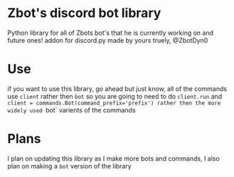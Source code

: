 # Zbot's discord bot library
Python library for all of Zbots bot's that he is currently working on and future ones!
addon for discord.py made by yours truely, @ZbotDyn0

# Use
if you want to use this library, go ahead but just know, all of the commands use `client` rather then `bot` so you are going to need to do `client.run` and `client = commands.Bot(command_prefix='prefix') rather then the more widely used `bot` varients of the commands

# Plans
I plan on updating this library as I make more bots and commands, I also plan on making a `bot` version of the library
